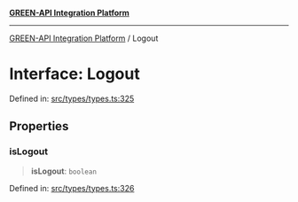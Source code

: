 [**GREEN-API Integration Platform**](../README.md)

***

[GREEN-API Integration Platform](../globals.md) / Logout

# Interface: Logout

Defined in: [src/types/types.ts:325](https://github.com/green-api/greenapi-integration/blob/65d246f492cf703d5fb1135013cb3aaba77514dc/src/types/types.ts#L325)

## Properties

### isLogout

> **isLogout**: `boolean`

Defined in: [src/types/types.ts:326](https://github.com/green-api/greenapi-integration/blob/65d246f492cf703d5fb1135013cb3aaba77514dc/src/types/types.ts#L326)
